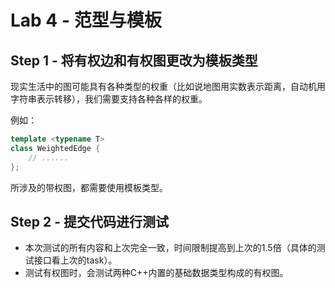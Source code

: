 # Lab 4 - 范型与模板

## Step 1 - 将有权边和有权图更改为模板类型

现实生活中的图可能具有各种类型的权重（比如说地图用实数表示距离，自动机用字符串表示转移），我们需要支持各种各样的权重。

例如：
```c++
template <typename T>
class WeightedEdge {
    // ......
};
```
所涉及的带权图，都需要使用模板类型。

## Step 2 - 提交代码进行测试

- 本次测试的所有内容和上次完全一致，时间限制提高到上次的1.5倍（具体的测试接口看上次的task）。
- 测试有权图时，会测试两种C++内置的基础数据类型构成的有权图。
